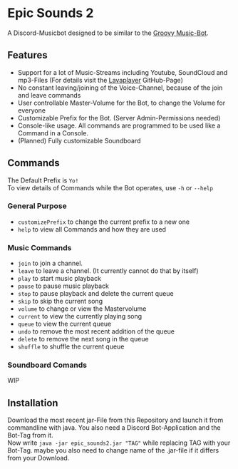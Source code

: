# Epic Sounds 2

A Discord-Musicbot designed to be similar to the [Groovy Music-Bot](https://groovy.bot/).  

## Features  

- Support for a lot of Music-Streams including Youtube, SoundCloud and mp3-Files (For details visit the
[Lavaplayer](https://github.com/sedmelluq/lavaplayer) GitHub-Page)  
- No constant leaving/joining of the Voice-Channel, because of the join and leave commands  
- User controllable Master-Volume for the Bot, to change the Volume for everyone  
- Customizable Prefix for the Bot. (Server Admin-Permissions needed)
- Console-like usage. All commands are programmed to be used like a Command in a Console.
- (Planned) Fully customizable Soundboard  

## Commands  

The Default Prefix is `Yo!`  
To view details of Commands while the Bot operates, use `-h` or `--help`  

### General Purpose  

- `customizePrefix` to change the current prefix to a new one  
- `help` to view all Commands and how they are used  

### Music Commands  

- `join` to join a channel.  
- `leave` to leave a channel. (It currently cannot do that by itself)  
- `play` to start music playback  
- `pause` to pause music playback  
- `stop` to pause playback and delete the current queue  
- `skip` to skip the current song  
- `volume` to change or view the Mastervolume  
- `current` to view the currently playing song  
- `queue` to view the current queue  
- `undo` to remove the most recent addition of the queue  
- `delete` to remove the next song in the queue  
- `shuffle` to shuffle the current queue  

### Soundboard Comands

WIP  

## Installation  

Download the most recent jar-File from this Repository and launch it from commandline
with java. You also need a Discord Bot-Application and the Bot-Tag from it.  
Now write `java -jar epic_sounds2.jar "TAG"` while replacing TAG with your Bot-Tag.
maybe you also need to change name of the .jar-file if it differs from your Download.